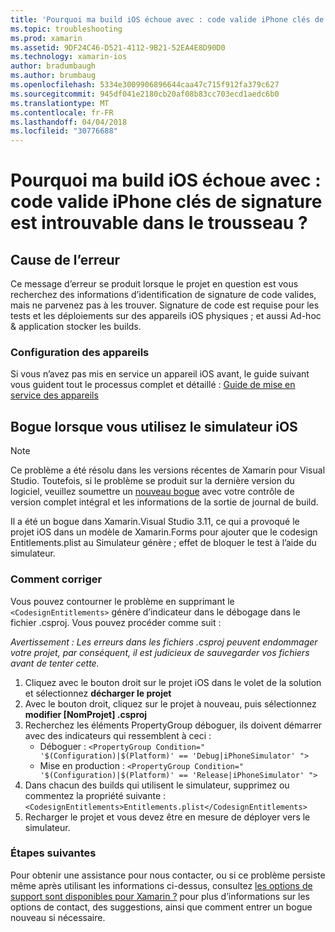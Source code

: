 ```yaml
---
title: 'Pourquoi ma build iOS échoue avec : code valide iPhone clés de signature est introuvable dans le trousseau ?'
ms.topic: troubleshooting
ms.prod: xamarin
ms.assetid: 9DF24C46-D521-4112-9B21-52EA4E8D90D0
ms.technology: xamarin-ios
author: bradumbaugh
ms.author: brumbaug
ms.openlocfilehash: 5334e3009906896644caa47c715f912fa379c627
ms.sourcegitcommit: 945df041e2180cb20af08b83cc703ecd1aedc6b0
ms.translationtype: MT
ms.contentlocale: fr-FR
ms.lasthandoff: 04/04/2018
ms.locfileid: "30776688"
---
```

# <a name="why-does-my-ios-build-fail-with-no-valid-iphone-code-signing-keys-found-in-keychain"></a>Pourquoi ma build iOS échoue avec : code valide iPhone clés de signature est introuvable dans le trousseau ?

## <a name="cause-of-the-error"></a>Cause de l’erreur
Ce message d’erreur se produit lorsque le projet en question est vous recherchez des informations d’identification de signature de code valides, mais ne parvenez pas à les trouver. Signature de code est requise pour les tests et les déploiements sur des appareils iOS physiques ; et aussi Ad-hoc & application stocker les builds. 


### <a name="provisioning-devices"></a>Configuration des appareils
Si vous n’avez pas mis en service un appareil iOS avant, le guide suivant vous guident tout le processus complet et détaillé : [Guide de mise en service des appareils](~/ios/get-started/installation/device-provisioning/index.md)


## <a name="bug-when-using-ios-simulator"></a>Bogue lorsque vous utilisez le simulateur iOS

> [!NOTE]
> Ce problème a été résolu dans les versions récentes de Xamarin pour Visual Studio. Toutefois, si le problème se produit sur la dernière version du logiciel, veuillez soumettre un [nouveau bogue](~/cross-platform/troubleshooting/questions/howto-file-bug.md) avec votre contrôle de version complet intégral et les informations de la sortie de journal de build.


Il a été un bogue dans Xamarin.Visual Studio 3.11, ce qui a provoqué le projet iOS dans un modèle de Xamarin.Forms pour ajouter que le codesign Entitlements.plist au Simulateur génère ; effet de bloquer le test à l’aide du simulateur.

### <a name="how-to-fix"></a>Comment corriger
Vous pouvez contourner le problème en supprimant le `<CodesignEntitlements>` génère d’indicateur dans le débogage dans le fichier .csproj. Vous pouvez procéder comme suit :

*Avertissement : Les erreurs dans les fichiers .csproj peuvent endommager votre projet, par conséquent, il est judicieux de sauvegarder vos fichiers avant de tenter cette.*

1. Cliquez avec le bouton droit sur le projet iOS dans le volet de la solution et sélectionnez **décharger le projet**
2. Avec le bouton droit, cliquez sur le projet à nouveau, puis sélectionnez **modifier [NomProjet] .csproj**
3. Recherchez les éléments PropertyGroup déboguer, ils doivent démarrer avec des indicateurs qui ressemblent à ceci :
   - Déboguer : `<PropertyGroup Condition=" '$(Configuration)|$(Platform)' == 'Debug|iPhoneSimulator' ">`
   - Mise en production : `<PropertyGroup Condition=" '$(Configuration)|$(Platform)' == 'Release|iPhoneSimulator' ">`
4. Dans chacun des builds qui utilisent le simulateur, supprimez ou commentez la propriété suivante : `<CodesignEntitlements>Entitlements.plist</CodesignEntitlements>`
5. Recharger le projet et vous devez être en mesure de déployer vers le simulateur.

### <a name="next-steps"></a>Étapes suivantes
Pour obtenir une assistance pour nous contacter, ou si ce problème persiste même après utilisant les informations ci-dessus, consultez [les options de support sont disponibles pour Xamarin ?](~/cross-platform/troubleshooting/support-options.md) pour plus d’informations sur les options de contact, des suggestions, ainsi que comment entrer un bogue nouveau si nécessaire. 
